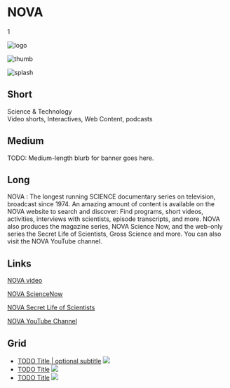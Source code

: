 # NOVA

1

![logo](http://placehold.it/400x100)

![thumb](http://placehold.it/348x196)

![splash](https://s3.amazonaws.com/wgbhstocksales.org/content/collections/nova/nova_collection_main_770x433.png)

## Short

Science & Technology<br/>
Video shorts, Interactives, Web Content, podcasts

## Medium

TODO: Medium-length blurb for banner goes here.

## Long

NOVA : The longest running SCIENCE documentary series on television, broadcast since 1974.
An amazing amount of content is available on the NOVA website to search and discover:
Find programs, short videos, activities, interviews with scientists, episode transcripts, and more.
NOVA also produces the magazine series, NOVA Science Now, and the web-only series the Secret Life
of Scientists, Gross Science and more.  You can also visit the NOVA YouTube channel.

## Links

[NOVA video](http://www.pbs.org/wgbh/nova/search/results/page/1?q=&x=14&y=10&facet%5B%5D=dc.format%3A%22Video%22)

[NOVA ScienceNow](http://www.pbs.org/wgbh/nova/sciencenow/)

[NOVA Secret Life of Scientists](http://www.pbs.org/wgbh/nova/blogs/secretlife)

[NOVA YouTube Channel](https://www.youtube.com/show/nova)

## Grid

- [TODO Title | optional subtitle](/TODO) ![](http://placehold.it/348x196)
- [TODO Title](/TODO) ![](http://placehold.it/348x196)
- [TODO Title](/TODO) ![](http://placehold.it/348x196)


